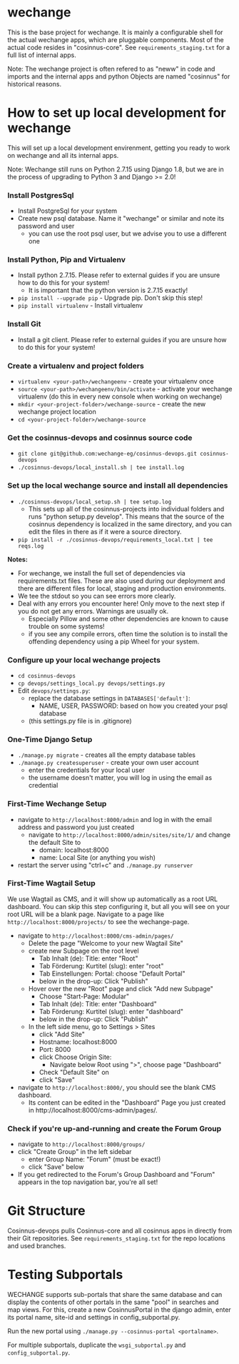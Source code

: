 wechange
=========================

This is the base project for wechange. It is mainly a configurable shell for the actual wechange apps, which are pluggable components. Most of the actual code resides in "cosinnus-core". See `requirements_staging.txt` for a full list of internal apps.

Note: The wechange project is often refered to as "neww" in code and imports and the internal apps and python Objects are named "cosinnus" for historical reasons. 

# How to set up local development for wechange

This will set up a local development envirenment, getting you ready to work on wechange and all its internal apps.

Note: Wechange still runs on Python 2.7.15 using Django 1.8, but we are in the process of upgrading to Python 3 and Django >= 2.0!


### Install PostgresSql 

* Install PostgreSql for your system 
* Create new psql database. Name it "wechange" or similar and note its password and user
  * you can use the root psql user, but we advise you to use a different one
  
### Install Python, Pip and Virtualenv
 
* Install python 2.7.15. Please refer to external guides if you are unsure how to do this for your system!
  * It is important that the python version is 2.7.15 exactly!
* `pip install --upgrade pip` - Upgrade pip. Don't skip this step!
* `pip install virtualenv` - Install virtualenv

### Install Git

* Install a git client. Please refer to external guides if you are unsure how to do this for your system!

### Create a virtualenv and project folders
 
* `virtualenv <your-path>/wechangeenv` - create your virtualenv once
* `source <your-path>/wechangeenv/bin/activate` - activate your wechange virtualenv (do this in every new console when working on wechange)
* `mkdir <your-project-folder>/wechange-source` - create the new wechange project location
* `cd <your-project-folder>/wechange-source`

### Get the cosinnus-devops and cosinnus source code

* `git clone git@github.com:wechange-eg/cosinnus-devops.git cosinnus-devops`
* `./cosinnus-devops/local_install.sh | tee install.log`

### Set up the local wechange source and install all dependencies

* `./cosinnus-devops/local_setup.sh | tee setup.log`
  * This sets up all of the cosinnus-projects into individual folders and runs "python setup.py develop". This means that the source of the cosinnus dependency is localized in the same directory, and you can edit the files in there as if it were a source directory.
* `pip install -r ./cosinnus-devops/requirements_local.txt | tee reqs.log`
  
**Notes:** 

* For wechange, we install the full set of dependencies via requirements.txt files. These are also used during our deployment and there are different files for local, staging and production environments.
* We tee the stdout so you can see errors more clearly.
* Deal with any errors you encounter here! Only move to the next step if you do not get any errors. Warnings are usually ok.
  * Especially Pillow and some other dependencies are known to cause trouble on some systems! 
  * if you see any compile errors, often time the solution is to install the offending dependency using a pip Wheel for your system.

### Configure up your local wechange projects

* `cd cosinnus-devops`
* `cp devops/settings_local.py devops/settings.py`
* Edit `devops/settings.py`:
  * replace the database settings in ``DATABASES['default']``: 
    * NAME, USER, PASSWORD: based on how you created your psql database
  * (this settings.py file is in .gitignore)

### One-Time Django Setup 
  
* `./manage.py migrate` - creates all the empty database tables
* `./manage.py createsuperuser` - create your own user account
  * enter the credentials for your local user
  * the username doesn't matter, you will log in using the email as credential

### First-Time Wechange Setup

* navigate to `http://localhost:8000/admin` and log in with the email address and password you just created
  * navigate to `http://localhost:8000/admin/sites/site/1/` and change the default Site to 
    * domain: localhost:8000
    * name: Local Site (or anything you wish)
* restart the server using "ctrl+c" and `./manage.py runserver`

### First-Time Wagtail Setup

We use Wagtail as CMS, and it will show up automatically as a root URL dashboard. You can skip this step configuring it, but all you will see on your root URL will be a blank page. Navigate to a page like `http://localhost:8000/projects/` to see the wechange-page.

* navigate to `http://localhost:8000/cms-admin/pages/`
  * Delete the page "Welcome to your new Wagtail Site"
  * create new Subpage on the root level
    * Tab Inhalt (de): Title: enter "Root"
    * Tab Förderung: Kurtitel (slug): enter "root"
    * Tab Einstellungen: Portal: choose "Default Portal"
    * below in the drop-up: Click "Publish"
  * Hover over the new "Root" page and click "Add new Subpage"
    * Choose "Start-Page: Modular"
    * Tab Inhalt (de): Title: enter "Dashboard"
    * Tab Förderung: Kurtitel (slug): enter "dashboard"
    * below in the drop-up: Click "Publish"
  * In the left side menu, go to Settings > Sites
    * click "Add Site"
    * Hostname: localhost:8000
    * Port: 8000
    * click Choose Origin Site:
      * Navigate below Root using ">", choose page "Dashboard"
    * Check "Default Site" on
    * click "Save"
* navigate to `http://localhost:8000/`, you should see the blank CMS dashboard. 
  * Its content can be edited in the "Dashboard" Page you just created in http://localhost:8000/cms-admin/pages/. 

### Check if you're up-and-running and create the Forum Group

* navigate to `http://localhost:8000/groups/`
* click "Create Group" in the left sidebar
  * enter Group Name: "Forum" (must be exact!)
  * click "Save" below
* If you get redirected to the Forum's Group Dashboard and "Forum" appears in the top navigation bar, you're all set!


# Git Structure

Cosinnus-devops pulls Cosinnus-core and all cosinnus apps in directly from their Git repositories. See `requirements_staging.txt` for the repo locations and used branches.

# Testing Subportals

WECHANGE supports sub-portals that share the same database and can display the contents of other portals in the same "pool" in searches and map views. For this, create a new CosinnusPortal in the django admin, enter its portal name, site-id and settings in config_subportal.py.

Run the new portal using `./manage.py --cosinnus-portal <portalname>`.

For multiple subportals, duplicate the `wsgi_subportal.py` and `config_subportal.py`. 
